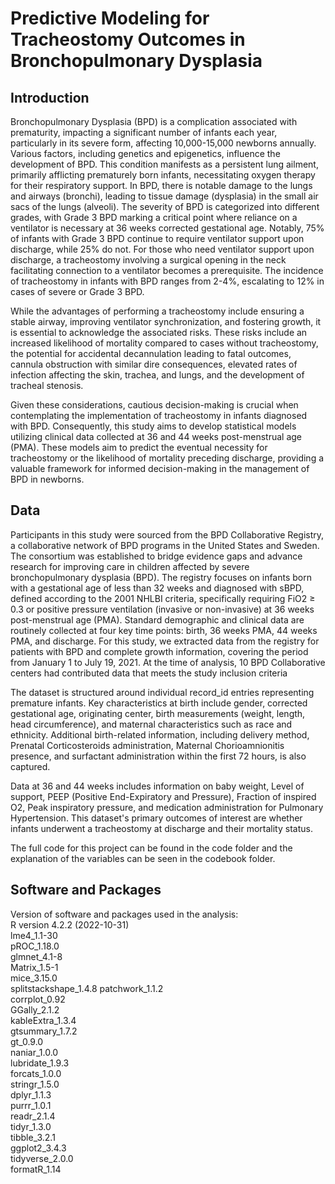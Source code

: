 # Predictive Modeling for Tracheostomy Outcomes in Bronchopulmonary Dysplasia

## Introduction

Bronchopulmonary Dysplasia (BPD) is a complication associated with prematurity, impacting a significant number of infants each year, particularly in its severe form, affecting 10,000-15,000 newborns annually. Various factors, including genetics and epigenetics, influence the development of BPD. This condition manifests as a persistent lung ailment, primarily afflicting prematurely born infants, necessitating oxygen therapy for their respiratory support. In BPD, there is notable damage to the lungs and airways (bronchi), leading to tissue damage (dysplasia) in the small air sacs of the lungs (alveoli). The severity of BPD is categorized into different grades, with Grade 3 BPD marking a critical point where reliance on a ventilator is necessary at 36 weeks corrected gestational age. Notably, 75% of infants with Grade 3 BPD continue to require ventilator support upon discharge, while 25% do not. For those who need ventilator support upon discharge, a tracheostomy involving a surgical opening in the neck facilitating connection to a ventilator becomes a prerequisite. The incidence of tracheostomy in infants with BPD ranges from 2-4%, escalating to 12% in cases of severe or Grade 3 BPD.

While the advantages of performing a tracheostomy include ensuring a stable airway, improving ventilator synchronization, and fostering growth, it is essential to acknowledge the associated risks. These risks include an increased likelihood of mortality compared to cases without tracheostomy, the potential for accidental decannulation leading to fatal outcomes, cannula obstruction with similar dire consequences, elevated rates of infection affecting the skin, trachea, and lungs, and the development of tracheal stenosis.

Given these considerations, cautious decision-making is crucial when contemplating the implementation of tracheostomy in infants diagnosed with BPD. Consequently, this study aims to develop statistical models utilizing clinical data collected at 36 and 44 weeks post-menstrual age (PMA). These models aim to predict the eventual necessity for tracheostomy or the likelihood of mortality preceding discharge, providing a valuable framework for informed decision-making in the management of BPD in newborns.

## Data

Participants in this study were sourced from the BPD Collaborative Registry, a collaborative network of BPD programs in the United States and Sweden. The consortium was established to bridge evidence gaps and advance research for improving care in children affected by severe bronchopulmonary dysplasia (BPD). The registry focuses on infants born with a gestational age of less than 32 weeks and diagnosed with sBPD, defined according to the 2001 NHLBI criteria, specifically requiring FiO2 ≥ 0.3 or positive pressure ventilation (invasive or non-invasive) at 36 weeks post-menstrual age (PMA). Standard demographic and clinical data are routinely collected at four key time points: birth, 36 weeks PMA, 44 weeks PMA, and discharge. For this study, we extracted data from the registry for patients with BPD and complete growth information, covering the period from January 1 to July 19, 2021. At the time of analysis, 10 BPD Collaborative centers had contributed data that meets the study inclusion criteria

The dataset is structured around individual record_id entries representing premature infants. Key characteristics at birth include gender, corrected gestational age, originating center, birth measurements (weight, length, head circumference), and maternal characteristics such as race and ethnicity. Additional birth-related information, including delivery method, Prenatal Corticosteroids administration, Maternal Chorioamnionitis presence, and surfactant administration within the first 72 hours, is also captured.

Data at 36 and 44 weeks includes information on baby weight, Level of support, PEEP (Positive End-Expiratory and Pressure), Fraction of inspired O2, Peak inspiratory pressure, and medication administration for Pulmonary Hypertension. This dataset's primary outcomes of interest are whether infants underwent a tracheostomy at discharge and their mortality status.

The full code for this project can be found in the code folder and the explanation of the variables can be seen in the codebook folder.

## Software and Packages

Version of software and packages used in the analysis:  
R version 4.2.2 (2022-10-31)    
lme4_1.1-30  
pROC_1.18.0  
glmnet_4.1-8  
Matrix_1.5-1  
mice_3.15.0  
splitstackshape_1.4.8 patchwork_1.1.2  
corrplot_0.92  
GGally_2.1.2  
kableExtra_1.3.4  
gtsummary_1.7.2  
gt_0.9.0  
naniar_1.0.0  
lubridate_1.9.3  
forcats_1.0.0   
stringr_1.5.0  
dplyr_1.1.3  
purrr_1.0.1  
readr_2.1.4  
tidyr_1.3.0  
tibble_3.2.1  
ggplot2_3.4.3  
tidyverse_2.0.0  
formatR_1.14  

